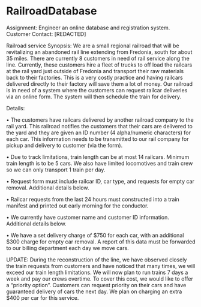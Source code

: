 # RailroadDatabase
Assignment: Engineer an online database and registration system.
Customer Contact: [REDACTED]

Railroad service
Synopsis: We are a small regional railroad that will be revitalizing an abandoned rail line extending from Fredonia, south for about 35 miles.  There are currently 8 customers in need of rail service along the line.  Currently, these customers hire a fleet of trucks to off load the railcars at the rail yard just outside of Fredonia and transport their raw materials back to their factories.  This is a very costly practice and having railcars delivered directly to their factory will save them a lot of money.  Our railroad is in need of a system where the customers can request railcar deliveries via an online form.  The system will then schedule the train for delivery.

Details:

• The customers have railcars delivered by another railroad company to the rail yard.  This railroad notifies the customers that their cars are delivered to the yard and they are given an ID number (4 alpha/numeric characters) for each car.  This information needs to be transmitted to our rail company for pickup and delivery to customer (via the form).

• Due to track limitations, train length can be at most 14 railcars.  Minimum train length is to be 5 cars.  We also have limited locomotives and train crew so we can only transport 1 train per day.

• Request form must include railcar ID, car type, and requests for empty car removal.  Additional details below.

• Railcar requests from the last 24 hours must constructed into a train manifest and printed out early morning for the conductor.

• We currently have customer name and customer ID information.  Additional details below.

• We have a set delivery charge of $750 for each car, with an additional $300 charge for empty car removal.  A report of this data must be forwarded to our billing department each day we move cars.

UPDATE:
During the reconstruction of the line, we have observed closely the train requests from customers and have noticed that many times, we will exceed our train length limitations.  We will now plan to run trains 7 days a week and pay our crews overtime.  To cover this cost, we would like to offer a “priority option”.  Customers can request priority on their cars and have guaranteed delivery of cars the next day.  We plan on charging an extra $400 per car for this service.
